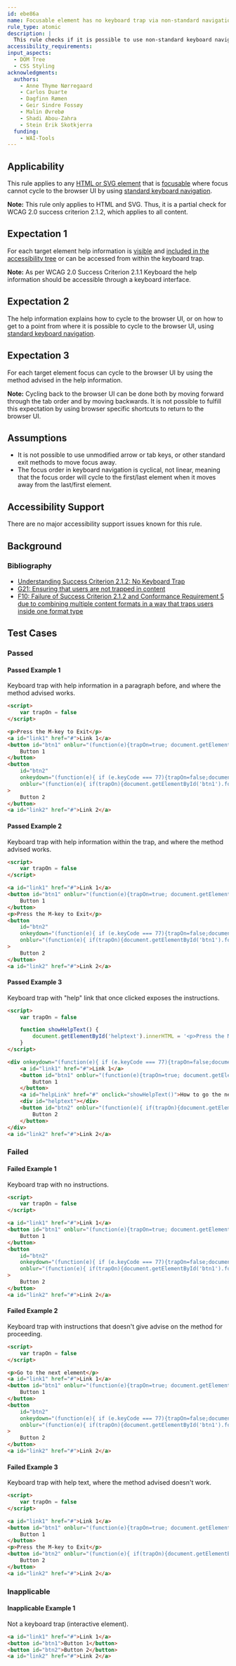 ```yaml
---
id: ebe86a
name: Focusable element has no keyboard trap via non-standard navigation
rule_type: atomic
description: |
  This rule checks if it is possible to use non-standard keyboard navigation to navigate through content where focus is trapped when using standard ways of keyboard navigation.
accessibility_requirements:
input_aspects:
  - DOM Tree
  - CSS Styling
acknowledgments:
  authors:
    - Anne Thyme Nørregaard
    - Carlos Duarte
    - Dagfinn Rømen
    - Geir Sindre Fossøy
    - Malin Øvrebø
    - Shadi Abou-Zahra
    - Stein Erik Skotkjerra
  funding:
    - WAI-Tools
---
```


## Applicability

This rule applies to any [HTML or SVG element][] that is [focusable](#focusable) where focus cannot cycle to the browser UI by using [standard keyboard navigation](#standard-keyboard-navigation).

**Note:** This rule only applies to HTML and SVG. Thus, it is a partial check for WCAG 2.0 success criterion 2.1.2, which applies to all content.

## Expectation 1

For each target element help information is [visible](#visible) and [included in the accessibility tree](#included-in-the-accessibility-tree) or can be accessed from within the keyboard trap.

**Note:** As per WCAG 2.0 Success Criterion 2.1.1 Keyboard the help information should be accessible through a keyboard interface.

## Expectation 2

The help information explains how to cycle to the browser UI, or on how to get to a point from where it is possible to cycle to the browser UI, using [standard keyboard navigation](#standard-keyboard-navigation).

## Expectation 3

For each target element focus can cycle to the browser UI by using the method advised in the help information.

**Note:** Cycling back to the browser UI can be done both by moving forward through the tab order and by moving backwards. It is not possible to fulfill this expectation by using browser specific shortcuts to return to the browser UI.

## Assumptions

- It is not possible to use unmodified arrow or tab keys, or other standard exit methods to move focus away.
- The focus order in keyboard navigation is cyclical, not linear, meaning that the focus order will cycle to the first/last element when it moves away from the last/first element.

## Accessibility Support

There are no major accessibility support issues known for this rule.

## Background

### Bibliography

- [Understanding Success Criterion 2.1.2: No Keyboard Trap](https://www.w3.org/WAI/WCAG21/Understanding/no-keyboard-trap.html)
- [G21: Ensuring that users are not trapped in content](https://www.w3.org/WAI/WCAG21/Techniques/general/G21)
- [F10: Failure of Success Criterion 2.1.2 and Conformance Requirement 5 due to combining multiple content formats in a way that traps users inside one format type](https://www.w3.org/WAI/WCAG21/Techniques/failures/F10)

## Test Cases

### Passed

#### Passed Example 1

Keyboard trap with help information in a paragraph before, and where the method advised works.

```html
<script>
	var trapOn = false
</script>

<p>Press the M-key to Exit</p>
<a id="link1" href="#">Link 1</a>
<button id="btn1" onblur="(function(e){trapOn=true; document.getElementById('btn2').focus();})(event)">
	Button 1
</button>
<button
	id="btn2"
	onkeydown="(function(e){ if (e.keyCode === 77){trapOn=false;document.getElementById('link2').focus();}})(event)"
	onblur="(function(e){ if(trapOn){document.getElementById('btn1').focus();}})(event)"
>
	Button 2
</button>
<a id="link2" href="#">Link 2</a>
```

#### Passed Example 2

Keyboard trap with help information within the trap, and where the method advised works.

```html
<script>
	var trapOn = false
</script>

<a id="link1" href="#">Link 1</a>
<button id="btn1" onblur="(function(e){trapOn=true; document.getElementById('btn2').focus();})(event)">
	Button 1
</button>
<p>Press the M-key to Exit</p>
<button
	id="btn2"
	onkeydown="(function(e){ if (e.keyCode === 77){trapOn=false;document.getElementById('link2').focus();}})(event)"
	onblur="(function(e){ if(trapOn){document.getElementById('btn1').focus();}})(event)"
>
	Button 2
</button>
<a id="link2" href="#">Link 2</a>
```

#### Passed Example 3

Keyboard trap with "help" link that once clicked exposes the instructions.

```html
<script>
	var trapOn = false

	function showHelpText() {
		document.getElementById('helptext').innerHTML = '<p>Press the M-key to Exit</p>'
	}
</script>

<div onkeydown="(function(e){ if (e.keyCode === 77){trapOn=false;document.getElementById('link2').focus();}})(event)">
	<a id="link1" href="#">Link 1</a>
	<button id="btn1" onblur="(function(e){trapOn=true; document.getElementById('helpLink').focus();})(event)">
		Button 1
	</button>
	<a id="helpLink" href="#" onclick="showHelpText()">How to go the next element</a>
	<div id="helptext"></div>
	<button id="btn2" onblur="(function(e){ if(trapOn){document.getElementById('btn1').focus();}})(event)">
		Button 2
	</button>
</div>
<a id="link2" href="#">Link 2</a>
```

### Failed

#### Failed Example 1

Keyboard trap with no instructions.

```html
<script>
	var trapOn = false
</script>

<a id="link1" href="#">Link 1</a>
<button id="btn1" onblur="(function(e){trapOn=true; document.getElementById('btn2').focus();})(event)">
	Button 1
</button>
<button
	id="btn2"
	onkeydown="(function(e){ if (e.keyCode === 77){trapOn=false;document.getElementById('link2').focus();}})(event)"
	onblur="(function(e){ if(trapOn){document.getElementById('btn1').focus();}})(event)"
>
	Button 2
</button>
<a id="link2" href="#">Link 2</a>
```

#### Failed Example 2

Keyboard trap with instructions that doesn't give advise on the method for proceeding.

```html
<script>
	var trapOn = false
</script>

<p>Go to the next element</p>
<a id="link1" href="#">Link 1</a>
<button id="btn1" onblur="(function(e){trapOn=true; document.getElementById('btn2').focus();})(event)">
	Button 1
</button>
<button
	id="btn2"
	onkeydown="(function(e){ if (e.keyCode === 77){trapOn=false;document.getElementById('link2').focus();}})(event)"
	onblur="(function(e){ if(trapOn){document.getElementById('btn1').focus();}})(event)"
>
	Button 2
</button>
<a id="link2" href="#">Link 2</a>
```

#### Failed Example 3

Keyboard trap with help text, where the method advised doesn't work.

```html
<script>
	var trapOn = false
</script>

<a id="link1" href="#">Link 1</a>
<button id="btn1" onblur="(function(e){trapOn=true; document.getElementById('btn2').focus();})(event)">
	Button 1
</button>
<p>Press the M-key to Exit</p>
<button id="btn2" onblur="(function(e){ if(trapOn){document.getElementById('btn1').focus();}})(event)">
	Button 2
</button>
<a id="link2" href="#">Link 2</a>
```

### Inapplicable

#### Inapplicable Example 1

Not a keyboard trap (interactive element).

```html
<a id="link1" href="#">Link 1</a>
<button id="btn1">Button 1</button>
<button id="btn2">Button 2</button>
<a id="link2" href="#">Link 2</a>
```

[html or svg element]: #namespaced-element
